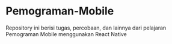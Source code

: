 # Pemograman-Mobile
Repository ini berisi tugas, percobaan, dan lainnya dari pelajaran Pemograman Mobile menggunakan React Native
